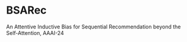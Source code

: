 # BSARec
An Attentive Inductive Bias for Sequential Recommendation beyond the Self-Attention, AAAI-24
